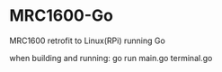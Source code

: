 # MRC1600-Go
MRC1600 retrofit to Linux(RPi) running Go

when building and running:
go run main.go terminal.go
